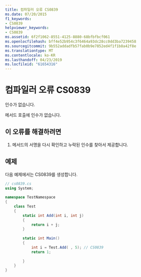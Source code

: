 ```yaml
---
title: 컴파일러 오류 CS0839
ms.date: 07/20/2015
f1_keywords:
- CS0839
helpviewer_keywords:
- CS0839
ms.assetid: 6f2f1062-8551-4125-8880-68bfbfbcf061
ms.openlocfilehash: bff4e52b954c3f6464a93dc28cc0dd3ba7239458
ms.sourcegitcommit: 9b552addadfb57fab0b9e7852ed4f1f1b8a42f8e
ms.translationtype: MT
ms.contentlocale: ko-KR
ms.lasthandoff: 04/23/2019
ms.locfileid: "61654316"
---
```

# <a name="compiler-error-cs0839"></a>컴파일러 오류 CS0839
인수가 없습니다.  
  
 메서드 호출에 인수가 없습니다.  
  
## <a name="to-correct-this-error"></a>이 오류를 해결하려면  
  
1. 메서드의 서명을 다시 확인하고 누락된 인수를 찾아서 제공합니다.  
  
## <a name="example"></a>예제  
 다음 예제에서는 CS0839를 생성합니다.  
  
```csharp  
// cs0839.cs  
using System;  
  
namespace TestNamespace  
{  
    class Test  
    {  
        static int Add(int i, int j)  
        {  
            return i + j;  
        }  
  
        static int Main()   
        {  
            int i = Test.Add( , 5); // CS0839  
            return 1;  
  
        }  
    }  
}  
```
